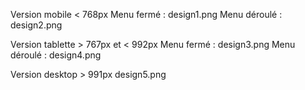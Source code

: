 Version mobile < 768px
Menu fermé : design1.png
Menu déroulé : design2.png

Version tablette > 767px et < 992px
Menu fermé : design3.png
Menu déroulé : design4.png

Version desktop > 991px
design5.png